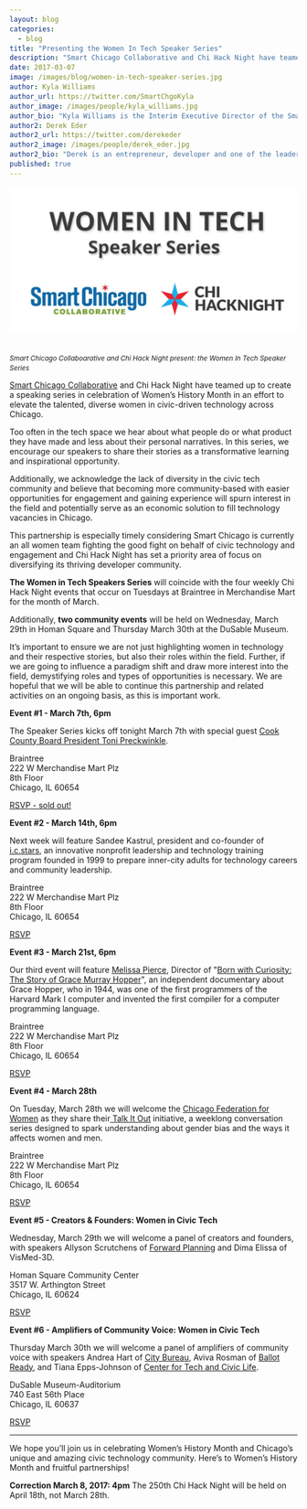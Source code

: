 ```yaml
---
layout: blog
categories: 
  - blog
title: "Presenting the Women In Tech Speaker Series"
description: "Smart Chicago Collaborative and Chi Hack Night have teamed up to create a speaking series in celebration of Women’s History Month in an effort to elevate the talented, diverse women in civic-driven technology across Chicago."
date: 2017-03-07
image: /images/blog/women-in-tech-speaker-series.jpg
author: Kyla Williams
author_url: https://twitter.com/SmartChgoKyla
author_image: /images/people/kyla_williams.jpg
author_bio: "Kyla Williams is the Interim Executive Director of the Smart Chicago Collaborative."
author2: Derek Eder
author2_url: https://twitter.com/derekeder
author2_image: /images/people/derek_eder.jpg
author2_bio: "Derek is an entrepreneur, developer and one of the leaders of the civic technology community in Chicago. He is a co-founder and partner at DataMade — a company that tells stories and builds tools with data — and is the lead organizer for Chi Hack Night."
published: true
---
```


<p class="text-center"><img src="/images/blog/women-in-tech-speaker-series.jpg" alt="Smart Chicago Collaboarative and Chi Hack Night present: the Women In Tech Speaker Series" class="img-thumbnail" />

<br /><small>
    <em>Smart Chicago Collaboarative and Chi Hack Night present: the Women In Tech Speaker Series</em>
</small>
</p>

[Smart Chicago Collaborative](http://smartchicagocollaborative.org/) and Chi Hack Night have teamed up to create a speaking series in celebration of Women’s History Month in an effort to elevate the talented, diverse women in civic-driven technology across Chicago.

Too often in the tech space we hear about what people do or what product they have made and less about their personal narratives. In this series, we encourage our speakers to share their stories as a transformative learning and inspirational opportunity. 

Additionally, we acknowledge the lack of diversity in the civic tech community and believe that becoming more community-based with easier opportunities for engagement and gaining experience will spurn interest in the field and potentially serve as an economic solution to fill technology vacancies in Chicago.

This partnership is especially timely considering Smart Chicago is currently an all women team fighting the good fight on behalf of civic technology and engagement and Chi Hack Night has set a priority area of focus on diversifying its thriving developer community. 

**The Women in Tech Speakers Series** will coincide with the four weekly Chi Hack Night events that occur on Tuesdays at Braintree in Merchandise Mart for the month of March. 

Additionally, **two community events** will be held on Wednesday, March 29th in Homan Square and Thursday March 30th at the DuSable Museum.

It’s important to ensure we are not just highlighting women in technology and their respective stories, but also their roles within the field. Further, if we are going to influence a paradigm shift and draw more interest into the field, demystifying roles and types of opportunities is necessary. We are hopeful that we will be able to continue this partnership and related activities on an ongoing basis, as this is important work.

**Event #1 - March 7th, 6pm** 

The Speaker Series kicks off tonight March 7th with special guest [Cook County Board President Toni Preckwinkle](https://www.cookcountyil.gov/person/toni-preckwinkle).

Braintree<br />
222 W Merchandise Mart Plz<br />
8th Floor<br />
Chicago, IL 60654<br />

<a href='#' class='btn btn-default'>RSVP - sold out!</a>
 

**Event #2 - March 14th, 6pm**

Next week will feature Sandee Kastrul, president and co-founder of [i.c.stars](http://www.icstars.org/), an innovative nonprofit leadership and technology training program founded in 1999 to prepare inner-city adults for technology careers and community leadership.

Braintree<br />
222 W Merchandise Mart Plz<br />
8th Floor<br />
Chicago, IL 60654<br />

<a href='https://www.eventbrite.com/e/chi-hack-night-registration-30783700878' class='btn btn-success'><i class='fa fa-check-square-o'></i> RSVP</a>

**Event #3 - March 21st, 6pm**

Our third event will feature [Melissa Pierce](https://about.me/melissapierce), Director of "[Born with Curiosity: The Story of Grace Murray Hopper](http://gracehopperfilm.com/)", an independent documentary about Grace Hopper, who in 1944, was one of the first programmers of the Harvard Mark I computer and invented the first compiler for a computer programming language.

Braintree<br />
222 W Merchandise Mart Plz<br />
8th Floor<br />
Chicago, IL 60654<br />

<a href='https://www.eventbrite.com/e/chi-hack-night-registration-30783701881' class='btn btn-success'><i class='fa fa-check-square-o'></i> RSVP</a>

**Event #4 - March 28th**

On Tuesday, March 28th we will welcome the [Chicago Federation for Women](https://www.cfw.org/) as they share their[ Talk It Out](https://www.cfw.org/talkitout/) initiative, a weeklong conversation series designed to spark understanding about gender bias and the ways it affects women and men. 

Braintree<br />
222 W Merchandise Mart Plz<br />
8th Floor<br />
Chicago, IL 60654<br />

<a href='https://www.eventbrite.com/e/chi-hack-night-registration-30783702884' class='btn btn-success'><i class='fa fa-check-square-o'></i> RSVP</a>

**Event #5 - Creators & Founders: Women in Civic Tech**

Wednesday, March 29th we will welcome a panel of creators and founders, with speakers Allyson Scrutchens of [Forward Planning](http://www.forwardplanninginc.com/) and Dima Elissa of VisMed-3D.

Homan Square Community Center<br />
3517 W. Arthington Street<br />
Chicago, IL 60624

<a href='https://www.eventbrite.com/e/women-in-civic-tech-creators-founders-tickets-32680497247' class='btn btn-success'><i class='fa fa-check-square-o'></i> RSVP</a>

**Event #6 - Amplifiers of Community Voice: Women in Civic Tech**

Thursday March 30th  we will welcome a panel of amplifiers of community voice with speakers Andrea Hart of [City Bureau](http://www.citybureau.org/), Aviva Rosman of [Ballot Ready](https://www.ballotready.org/), and Tiana Epps-Johnson of [Center for Tech and Civic Life](https://www.techandciviclife.org/).

DuSable Museum-Auditorium<br />
740 East 56th Place<br />
Chicago, IL 60637

<a href='https://www.eventbrite.com/e/women-in-civic-tech-amplifiers-of-community-voice-tickets-32680563445' class='btn btn-success'><i class='fa fa-check-square-o'></i> RSVP</a>

---

We hope you’ll join us in celebrating Women’s History Month and Chicago’s unique and amazing civic technology community. Here’s to Women’s History Month and fruitful partnerships! 

**Correction March 8, 2017: 4pm** The 250th Chi Hack Night will be held on April 18th, not March 28th.